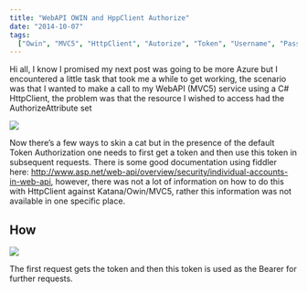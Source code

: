 ```yaml
---
title: "WebAPI OWIN and HppClient Authorize"
date: "2014-10-07"
tags:
  ["Owin", "MVC5", "HttpClient", "Autorize", "Token", "Username", "Password"]
---
```


Hi all, I know I promised my next post was going to be more Azure but I encountered a little task that took me a while to get working, the scenario was that I wanted to make a call to my WebAPI (MVC5) service using a C# HttpClient, the problem was that the resource I wished to access had the AuthorizeAttribute set

![](/images//images/image_thumb_349.png)

Now there’s a few ways to skin a cat but in the presence of the default Token Authorization one needs to first get a token and then use this token in subsequent requests. There is some good documentation using fiddler here: <http://www.asp.net/web-api/overview/security/individual-accounts-in-web-api>, however, there was not a lot of information on how to do this with HttpClient against Katana/Owin/MVC5, rather this information was not available in one specific place.

## How

![](/images//images/image_thumb_351.png)

The first request gets the token and then this token is used as the Bearer for further requests.
